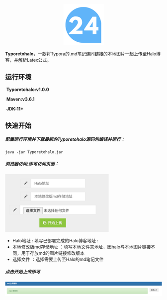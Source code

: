 <div align=center>
<img src="https://github.com/lyr5333/Typoretohalo/blob/main/picture/Snipaste_2022-10-02_00-23-47.png" alt="Snipaste_2022-10-02_00-23-47" style="zoom:50%;" />
</div>

**Typoretohalo**，一款将Typora的.md笔记连同链接的本地图片一起上传至Halo博客，并解析Latex公式。



## 运行环境

​	**Typoretohalo:v1.0.0**

​	**Maven:v3.6.1**

​	**JDK:11+**



## 快速开始

##### 配置运行环境并下载最新的Typoretohalo源码包编译并运行：

```shell
java -jar Typoretohalo.jar
```

##### 浏览器访问<IP>:<Port>即可访问页面：

<img src="https://github.com/lyr5333/Typoretohalo/blob/main/picture/image-20221002200722125.png" alt="image-20221002200722125" style="zoom:50%;" />

- Halo地址 : 填写已部署完成的Halo博客地址   <IP>:<Port>
- 本地修改版md存储地址 ：填写本地文件夹地址，因halo与本地图片链接不同，用于存放md的图片链接修改版本
- 选择文件 ：选择需要上传至Halo的md笔记文件



##### 点击开始上传即可

![image-20221002200649088](https://github.com/lyr5333/Typoretohalo/blob/main/picture/image-20221002200649088.png)